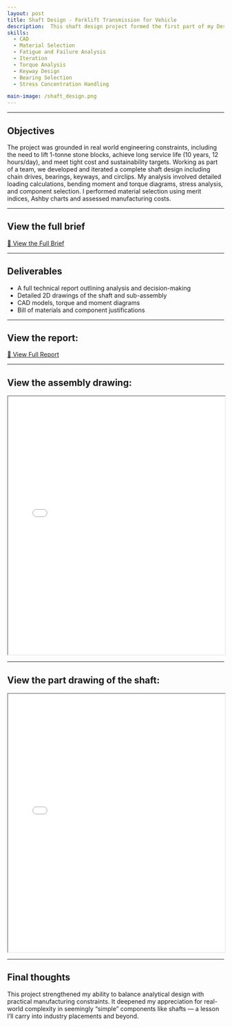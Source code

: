 ```yaml
---
layout: post
title: Shaft Design - Forklift Transmission for Vehicle
description:  This shaft design project formed the first part of my Design Materials and Manufacturing module — an 8-week team challenge to develop a power transmission sub-assembly for a custom electric forklift operating in a stone quarry near Bath. I was responsible for load analysis, material selection, and technical documentation.
skills: 
  - CAD
  - Material Selection
  - Fatigue and Failure Analysis
  - Iteration
  - Torque Analysis
  - Keyway Design
  - Bearing Selection
  - Stress Concentration Handling

main-image: /shaft_design.png
---
```


---
## Objectives
The project was grounded in real world engineering constraints, including the need to lift 1-tonne stone blocks, achieve long service life (10 years, 12 hours/day), and meet tight cost and sustainability targets. Working as part of a team, we developed and iterated a complete shaft design including chain drives, bearings, keyways, and circlips. My analysis involved detailed loading calculations, bending moment and torque diagrams, stress analysis, and component 
selection. I performed material selection using merit indices, Ashby charts and assessed manufacturing costs. 

---

## View the full brief
<a class="btn" href="/assets/documents/shaft_design_brief.pdf" target="_blank">📄 View the Full Brief</a>

---

##  Deliverables
- A full technical report outlining analysis and decision-making
- Detailed 2D drawings of the shaft and sub-assembly
- CAD models, torque and moment diagrams
- Bill of materials and component justifications

---

## View the report:
<a class="btn" href="/assets/documents/shaft_design_report.pdf" target="_blank">📄 View Full Report</a>

---

## View the assembly drawing:
<iframe src="/assets/documents/SD86-drawing-assembly.pdf" width="100%" height="600"></iframe>

---

## View the part drawing of the shaft:
<iframe src="/assets/documents/SD86-drawing-shaft.pdf" width="100%" height="600"></iframe>

---

## Final thoughts
This project strengthened my ability to balance analytical design with practical manufacturing constraints. It deepened my appreciation for real-world complexity in seemingly “simple” components like shafts — a lesson I’ll carry into industry placements and beyond.

